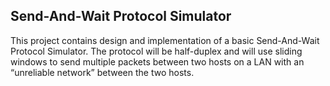 ## Send-And-Wait Protocol Simulator

This project contains design and implementation of a basic Send-And-Wait Protocol Simulator. The protocol will be half-duplex and will use sliding windows to send multiple packets between two hosts on a LAN with an “unreliable network” between the two hosts.


